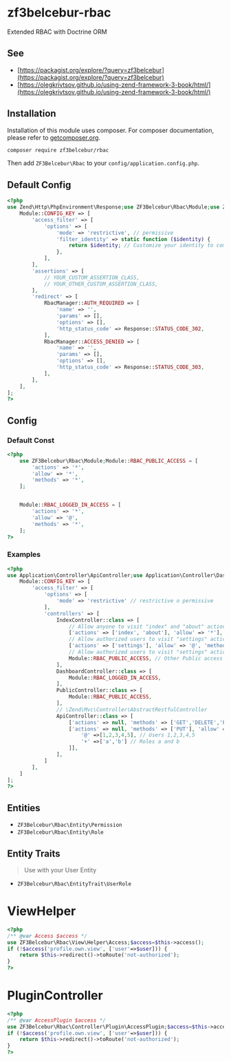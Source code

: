 # zf3belcebur-rbac
Extended RBAC with Doctrine ORM

## See
- [https://packagist.org/explore/?query=zf3belcebur](https://packagist.org/explore/?query=zf3belcebur)
- [https://olegkrivtsov.github.io/using-zend-framework-3-book/html/](https://olegkrivtsov.github.io/using-zend-framework-3-book/html/)

## Installation

Installation of this module uses composer. For composer documentation, please refer to
[getcomposer.org](http://getcomposer.org/).

```sh
composer require zf3belcebur/rbac
```

Then add `ZF3Belcebur\Rbac` to your `config/application.config.php`.

## Default Config

```php
<?php
use Zend\Http\PhpEnvironment\Response;use ZF3Belcebur\Rbac\Module;use ZF3Belcebur\Rbac\Resource\RbacManager;return [
    Module::CONFIG_KEY => [
        'access_filter' => [
            'options' => [
                'mode' => 'restrictive', // permissive
                'filter_identity' => static function ($identity) {
                    return $identity; // Customize your identity to compare with config
                },
            ],
        ],
        'assertions' => [
            // YOUR_CUSTOM_ASSERTION_CLASS,
            // YOUR_OTHER_CUSTOM_ASSERTION_CLASS,
        ],
        'redirect' => [
            RbacManager::AUTH_REQUIRED => [
                'name' => '',
                'params' => [],
                'options' => [],
                'http_status_code' => Response::STATUS_CODE_302,
            ],
            RbacManager::ACCESS_DENIED => [
                'name' => '',
                'params' => [],
                'options' => [],
                'http_status_code' => Response::STATUS_CODE_303,
            ],
        ],
    ],
];
?>
```

## Config


### Default Const



```php
<?php
    use ZF3Belcebur\Rbac\Module;Module::RBAC_PUBLIC_ACCESS = [
        'actions' => '*',
        'allow' => '*',
        'methods' => '*',
    ];


    Module::RBAC_LOGGED_IN_ACCESS = [
        'actions' => '*',
        'allow' => '@',
        'methods' => '*',
    ];
?>
```

### Examples
```php
<?php
use Application\Controller\ApiController;use Application\Controller\DashboardController;use Application\Controller\IndexController;use Application\Controller\PublicController;use ZF3Belcebur\Rbac\Module;return [
    Module::CONFIG_KEY => [
        'access_filter' => [
            'options' => [
                'mode' => 'restrictive' // restrictive o permissive
            ],
            'controllers' => [
                IndexController::class => [
                    // Allow anyone to visit "index" and "about" actions
                    ['actions' => ['index', 'about'], 'allow' => '*'], // ONLY GET method
                    // Allow authorized users to visit "settings" action
                    ['actions' => ['settings'], 'allow' => '@', 'methods'=>'*'], // All methods
                    // Allow authorized users to visit "settings" action
                    Module::RBAC_PUBLIC_ACCESS, // Other Public access
                ],
                DashboardController::class => [
                    Module::RBAC_LOGGED_IN_ACCESS,
                ],
                PublicController::class => [
                    Module::RBAC_PUBLIC_ACCESS,
                ],
                // \Zend\Mvc\Controller\AbstractRestfulController
                ApiController::class => [  
                    ['actions' => null, 'methods' => ['GET','DELETE','POST'], 'allow' => '@'],
                    ['actions' => null, 'methods' => ['PUT'], 'allow' => [
                        '@' =>[1,2,3,4,5], // Users 1,2,3,4,5 
                        '+' =>['a','b'] // Roles a and b 
                    ]],
                ],
            ]
        ],
    ]
];
?>
```

## Entities

- `ZF3Belcebur\Rbac\Entity\Permission`
- `ZF3Belcebur\Rbac\Entity\Role`

## Entity Traits
> Use with your User Entity
- `ZF3Belcebur\Rbac\EntityTrait\UserRole` 


# ViewHelper

```php
<?php 
/** @var Access $access */
use ZF3Belcebur\Rbac\View\Helper\Access;$access=$this->access();
if (!$access('profile.own.view', ['user'=>$user])) {
    return $this->redirect()->toRoute('not-authorized');
}
?>  
```


# PluginController

```php
<?php 
/** @var AccessPlugin $access */
use ZF3Belcebur\Rbac\Controller\Plugin\AccessPlugin;$access=$this->access();
if (!$access('profile.own.view', ['user'=>$user])) {
    return $this->redirect()->toRoute('not-authorized');
}  
?>
```
